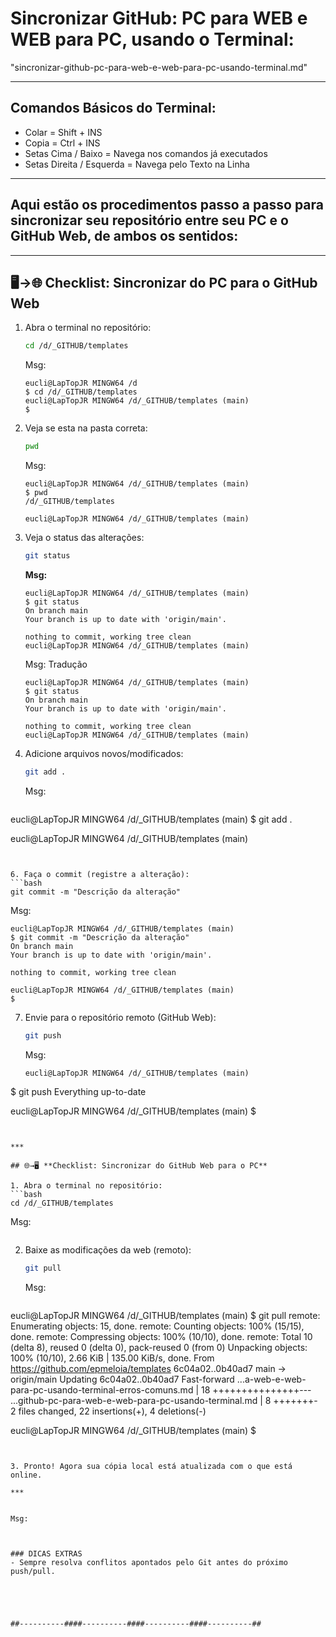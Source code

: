 # Sincronizar GitHub: PC para WEB e WEB para PC, usando o Terminal:
"sincronizar-github-pc-para-web-e-web-para-pc-usando-terminal.md"

---

## Comandos Básicos do Terminal:
- Colar = Shift + INS
- Copia = Ctrl + INS
- Setas Cima / Baixo = Navega nos comandos já executados
- Setas Direita / Esquerda = Navega pelo Texto na Linha

---

## Aqui estão os **procedimentos passo a passo** para sincronizar seu repositório entre seu PC e o GitHub Web, de ambos os sentidos:

***

## 🖥️→🌐 **Checklist: Sincronizar do PC para o GitHub Web**

1. Abra o terminal no repositório:
   ```bash
   cd /d/_GITHUB/templates
   ```

   Msg: 
   ```
   eucli@LapTopJR MINGW64 /d
   $ cd /d/_GITHUB/templates
   eucli@LapTopJR MINGW64 /d/_GITHUB/templates (main)
   $
   ```

2. Veja se esta na pasta correta:
   ```bash
   pwd
   ```

   Msg: 
   ```
   eucli@LapTopJR MINGW64 /d/_GITHUB/templates (main)
   $ pwd
   /d/_GITHUB/templates
   
   eucli@LapTopJR MINGW64 /d/_GITHUB/templates (main)

   ```

4. Veja o status das alterações:
   ```bash
   git status
   ```

   **Msg:**
   ```
   eucli@LapTopJR MINGW64 /d/_GITHUB/templates (main)
   $ git status
   On branch main
   Your branch is up to date with 'origin/main'.
   
   nothing to commit, working tree clean
   eucli@LapTopJR MINGW64 /d/_GITHUB/templates (main)
   ```

   Msg: Tradução
   ```
   eucli@LapTopJR MINGW64 /d/_GITHUB/templates (main)
   $ git status
   On branch main
   Your branch is up to date with 'origin/main'.
   
   nothing to commit, working tree clean
   eucli@LapTopJR MINGW64 /d/_GITHUB/templates (main)
   ```

5. Adicione arquivos novos/modificados:
   ```bash
   git add .
   ```

   Msg: 
   ```
eucli@LapTopJR MINGW64 /d/_GITHUB/templates (main)
$ git add .

eucli@LapTopJR MINGW64 /d/_GITHUB/templates (main)
   ```


6. Faça o commit (registre a alteração):
   ```bash
   git commit -m "Descrição da alteração"
   ```

   Msg: 
   ```
eucli@LapTopJR MINGW64 /d/_GITHUB/templates (main)
$ git commit -m "Descrição da alteração"
On branch main
Your branch is up to date with 'origin/main'.

nothing to commit, working tree clean

eucli@LapTopJR MINGW64 /d/_GITHUB/templates (main)
$

   ```


7. Envie para o repositório remoto (GitHub Web):
   ```bash
   git push
   ```

   Msg: 
   ```
   eucli@LapTopJR MINGW64 /d/_GITHUB/templates (main)
$ git push
Everything up-to-date

eucli@LapTopJR MINGW64 /d/_GITHUB/templates (main)
$
   ```


***

## 🌐→🖥️ **Checklist: Sincronizar do GitHub Web para o PC**

1. Abra o terminal no repositório:
   ```bash
   cd /d/_GITHUB/templates
   ```

   Msg: 
   ```
   ```


2. Baixe as modificações da web (remoto):
   ```bash
   git pull
   ```

   Msg: 
   ```
eucli@LapTopJR MINGW64 /d/_GITHUB/templates (main)
$ git pull
remote: Enumerating objects: 15, done.
remote: Counting objects: 100% (15/15), done.
remote: Compressing objects: 100% (10/10), done.
remote: Total 10 (delta 8), reused 0 (delta 0), pack-reused 0 (from 0)
Unpacking objects: 100% (10/10), 2.66 KiB | 135.00 KiB/s, done.
From https://github.com/epmeloia/templates
   6c04a02..0b40ad7  main       -> origin/main
Updating 6c04a02..0b40ad7
Fast-forward
 ...a-web-e-web-para-pc-usando-terminal-erros-comuns.md | 18 +++++++++++++++---
 ...github-pc-para-web-e-web-para-pc-usando-terminal.md |  8 +++++++-
 2 files changed, 22 insertions(+), 4 deletions(-)

eucli@LapTopJR MINGW64 /d/_GITHUB/templates (main)
$

   ```


3. Pronto! Agora sua cópia local está atualizada com o que está online.

***


   Msg: 
   ```
   ```


### DICAS EXTRAS
- Sempre resolva conflitos apontados pelo Git antes do próximo push/pull.





##----------####----------####----------####----------##
